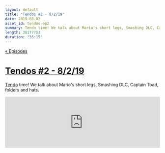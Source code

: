 ```yaml
---
layout: default
title: "Tendos #2 - 8/2/19"
date: 2019-08-02
asset_id: tendos-ep2
summary: Tendo time! We talk about Mario's short legs, Smashing DLC, Captain Toad, folders and hats.
length: 38177753
duration: "35:15"
---
```

[« Episodes](/tendos/episodes)

# [Tendos #2 - 8/2/19](/tendos/assets/tendos-ep2.mp3)
[Tendo](/tendos/assets/tendos-ep2.mp3) time! We talk about Mario's short legs, Smashing DLC, Captain Toad, folders and hats.

<iframe width="100%" height="166" scrolling="no" frameborder="no" allow="autoplay" src="https://w.soundcloud.com/player/?url=https%3A//api.soundcloud.com/tracks/660393140&color=%23ff5500&auto_play=false&hide_related=false&show_comments=true&show_user=true&show_reposts=false&show_teaser=true"></iframe>
